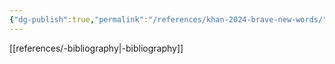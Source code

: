 ```yaml
---
{"dg-publish":true,"permalink":"/references/khan-2024-brave-new-words/","noteIcon":""}
---
```


[[references/-bibliography\|-bibliography]]